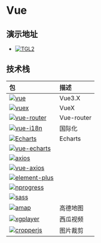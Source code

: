 # Vue
## 演示地址

- [![TGL2](https://badgen.net/badge/TGL2/v0.1.0)](http://47.117.141.19:8080/)

## 技术栈

|包|描述|
|:-|:-|
|[![vue](https://badgen.net/badge/vue/v3.2.26/?icon=npm)](https://v3.cn.vuejs.org/)|Vue3.X|
|[![vuex](https://badgen.net/badge/vuex/v4.0.2/?icon=npm)](https://next.vuex.vuejs.org/zh/index.html)|VueX|
|[![vue-router](https://badgen.net/badge/vue-router/v4.0.12/?icon=npm)](https://next.router.vuejs.org/zh/)|Vue-router|
|[![vue-i18n](https://badgen.net/badge/vue-i18n/v9.2.0-beta.26/?icon=npm)](https://github.com/kazupon/vue-i18n)|国际化|
|[![Echarts](https://badgen.net/badge/echarts/v5.2.2/?icon=npm)](https://github.com/apache/echarts)|Echarts|
|[![vue-echarts](https://badgen.net/badge/vue-echarts/v6.0.0/?icon=npm)](https://github.com/ecomfe/vue-echarts)||
|[![axios](https://badgen.net/badge/axios/v0.24.0/?icon=npm)](https://github.com/axios/axios)||
|[![vue-axios](https://badgen.net/badge/vue-axios/v3.4.0/?icon=npm)](https://github.com/imcvampire/vue-axios#readme)||
|[![element-plus](https://badgen.net/badge/element-plus/v1.3.0-beta.21/?icon=npm)](https://element-plus.org/zh-CN/)||
|[![nprogress](https://badgen.net/badge/nprogress/v0.2.0/?icon=npm)](https://ricostacruz.com/nprogress/)||
|[![sass](https://badgen.net/badge/sass/v1.48.0/?icon=npm)](https://github.com/sass/dart-sass/)||
|[![amap](https://badgen.net/badge/amap/v1.0.1/?icon=npm)](https://lbs.amap.com/api/jsapi-v2/summary/)|高德地图|
|[![xgplayer](https://badgen.net/badge/xgplayer/v2.31.4/?icon=npm)](https://github.com/bytedance/xgplayer/)|西瓜视频|
|[![cropperjs](https://badgen.net/badge/cropperjs/v1.5.12/?icon=npm)](https://github.com/fengyuanchen/cropperjs/)|图片裁剪|